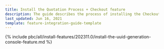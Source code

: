 ```yaml
---
title: Install the Quotation Process + Checkout feature
description: The guide describes the process of installing the Checkout + Quotation process feature into your project.
last_updated: Jun 16, 2021
template: feature-integration-guide-template
---
```


{% include pbc/all/install-features/202311.0/install-the-uuid-generation-console-feature.md %} <!-- To edit, see /_includes/pbc/all/install-features/202311.0/install-the-uuid-generation-console-feature.md -->
